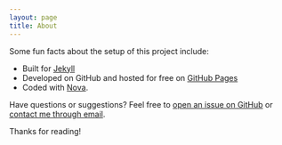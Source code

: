 ```yaml
---
layout: page
title: About
---
```


Some fun facts about the setup of this project include:

- Built for [Jekyll](https://jekyllrb.com)
- Developed on GitHub and hosted for free on [GitHub Pages](https://pages.github.com)
- Coded with [Nova](https://nova.app).

Have questions or suggestions? Feel free to [open an issue on GitHub](https://github.com/arthrfrts/www/issues/new) or [contact me through email](mailto:email@arthr.me).

Thanks for reading!
